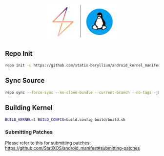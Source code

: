 [<center><img src="https://raw.githubusercontent.com/sourajitk/STX-Logo/main/stx-2021-kernel.png" height="50%" width="50%;" /></center>](https://github.com/StatiXOS)

## Repo Init ##
```bash
repo init -u https://github.com/statix-beryllium/android_kernel_manifest.git -b android-msm-beryllium-4.9-android10
```
## Sync Source ##
```bash
repo sync --force-sync --no-clone-bundle --current-branch --no-tags -j$(nproc --all)
```
## Building Kernel ##
```bash
BUILD_KERNEL=1 BUILD_CONFIG=build.config build/build.sh
```
### Submitting Patches ###
Please refer to this for submitting patches: https://github.com/StatiXOS/android_manifest#submitting-patches
